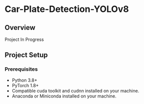 # Car-Plate-Detection-YOLOv8

## Overview
Project In Progress

## Project Setup
### Prerequisites
- Python 3.8+
- PyTorch 1.8+
- Compatible cuda toolkit and cudnn installed on your machine.
- Anaconda or Miniconda installed on your machine.
